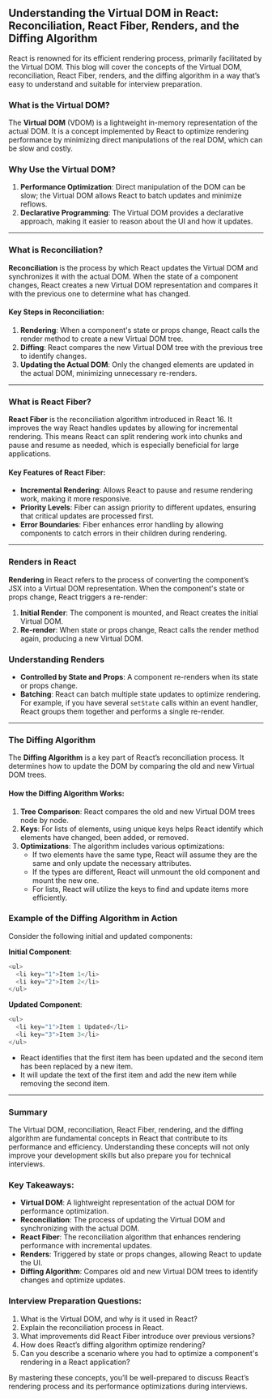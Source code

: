 ## Understanding the Virtual DOM in React: Reconciliation, React Fiber, Renders, and the Diffing Algorithm

React is renowned for its efficient rendering process, primarily facilitated by the Virtual DOM. This blog will cover the concepts of the Virtual DOM, reconciliation, React Fiber, renders, and the diffing algorithm in a way that’s easy to understand and suitable for interview preparation.

### What is the Virtual DOM?

The **Virtual DOM** (VDOM) is a lightweight in-memory representation of the actual DOM. It is a concept implemented by React to optimize rendering performance by minimizing direct manipulations of the real DOM, which can be slow and costly.

### Why Use the Virtual DOM?

1. **Performance Optimization**: Direct manipulation of the DOM can be slow; the Virtual DOM allows React to batch updates and minimize reflows.
2. **Declarative Programming**: The Virtual DOM provides a declarative approach, making it easier to reason about the UI and how it updates.

---

### What is Reconciliation?

**Reconciliation** is the process by which React updates the Virtual DOM and synchronizes it with the actual DOM. When the state of a component changes, React creates a new Virtual DOM representation and compares it with the previous one to determine what has changed.

#### Key Steps in Reconciliation:

1. **Rendering**: When a component's state or props change, React calls the render method to create a new Virtual DOM tree.
2. **Diffing**: React compares the new Virtual DOM tree with the previous tree to identify changes.
3. **Updating the Actual DOM**: Only the changed elements are updated in the actual DOM, minimizing unnecessary re-renders.

---

### What is React Fiber?

**React Fiber** is the reconciliation algorithm introduced in React 16. It improves the way React handles updates by allowing for incremental rendering. This means React can split rendering work into chunks and pause and resume as needed, which is especially beneficial for large applications.

#### Key Features of React Fiber:

- **Incremental Rendering**: Allows React to pause and resume rendering work, making it more responsive.
- **Priority Levels**: Fiber can assign priority to different updates, ensuring that critical updates are processed first.
- **Error Boundaries**: Fiber enhances error handling by allowing components to catch errors in their children during rendering.

---

### Renders in React

**Rendering** in React refers to the process of converting the component’s JSX into a Virtual DOM representation. When the component's state or props change, React triggers a re-render:

1. **Initial Render**: The component is mounted, and React creates the initial Virtual DOM.
2. **Re-render**: When state or props change, React calls the render method again, producing a new Virtual DOM.

### Understanding Renders

- **Controlled by State and Props**: A component re-renders when its state or props change.
- **Batching**: React can batch multiple state updates to optimize rendering. For example, if you have several `setState` calls within an event handler, React groups them together and performs a single re-render.

---

### The Diffing Algorithm

The **Diffing Algorithm** is a key part of React’s reconciliation process. It determines how to update the DOM by comparing the old and new Virtual DOM trees.

#### How the Diffing Algorithm Works:

1. **Tree Comparison**: React compares the old and new Virtual DOM trees node by node.
2. **Keys**: For lists of elements, using unique keys helps React identify which elements have changed, been added, or removed.
3. **Optimizations**: The algorithm includes various optimizations:
   - If two elements have the same type, React will assume they are the same and only update the necessary attributes.
   - If the types are different, React will unmount the old component and mount the new one.
   - For lists, React will utilize the keys to find and update items more efficiently.

### Example of the Diffing Algorithm in Action

Consider the following initial and updated components:

**Initial Component**:

```javascript
<ul>
  <li key="1">Item 1</li>
  <li key="2">Item 2</li>
</ul>
```

**Updated Component**:

```javascript
<ul>
  <li key="1">Item 1 Updated</li>
  <li key="3">Item 3</li>
</ul>
```

- React identifies that the first item has been updated and the second item has been replaced by a new item.
- It will update the text of the first item and add the new item while removing the second item.

---

### Summary

The Virtual DOM, reconciliation, React Fiber, rendering, and the diffing algorithm are fundamental concepts in React that contribute to its performance and efficiency. Understanding these concepts will not only improve your development skills but also prepare you for technical interviews.

### Key Takeaways:

- **Virtual DOM**: A lightweight representation of the actual DOM for performance optimization.
- **Reconciliation**: The process of updating the Virtual DOM and synchronizing with the actual DOM.
- **React Fiber**: The reconciliation algorithm that enhances rendering performance with incremental updates.
- **Renders**: Triggered by state or props changes, allowing React to update the UI.
- **Diffing Algorithm**: Compares old and new Virtual DOM trees to identify changes and optimize updates.

### Interview Preparation Questions:

1. What is the Virtual DOM, and why is it used in React?
2. Explain the reconciliation process in React.
3. What improvements did React Fiber introduce over previous versions?
4. How does React’s diffing algorithm optimize rendering?
5. Can you describe a scenario where you had to optimize a component's rendering in a React application?

By mastering these concepts, you’ll be well-prepared to discuss React’s rendering process and its performance optimizations during interviews.
